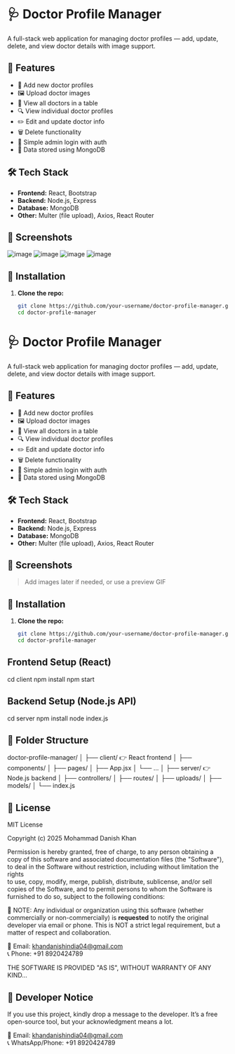# 🩺 Doctor Profile Manager

A full-stack web application for managing doctor profiles — add, update, delete, and view doctor details with image support.

## 🚀 Features

- 📝 Add new doctor profiles
- 🖼 Upload doctor images
- 📃 View all doctors in a table
- 🔍 View individual doctor profiles
- ✏️ Edit and update doctor info
- 🗑️ Delete functionality
- 🔐 Simple admin login with auth
- 💾 Data stored using MongoDB

## 🛠️ Tech Stack

- **Frontend:** React, Bootstrap
- **Backend:** Node.js, Express
- **Database:** MongoDB
- **Other:** Multer (file upload), Axios, React Router

## 📸 Screenshots
![image](https://github.com/user-attachments/assets/f67b0666-1445-483a-9961-d07751679bf9)
![image](https://github.com/user-attachments/assets/78e53f7c-466d-4422-ad2e-d9d407c7a357)
![image](https://github.com/user-attachments/assets/9c3dcb86-3aa1-4a1c-ab24-6a5230409914)
![image](https://github.com/user-attachments/assets/57d19cf8-350c-46dc-9bc8-bba80d403401)


## 🔧 Installation

1. **Clone the repo:**
   ```bash
   git clone https://github.com/your-username/doctor-profile-manager.git
   cd doctor-profile-manager

# 🩺 Doctor Profile Manager

A full-stack web application for managing doctor profiles — add, update, delete, and view doctor details with image support.

## 🚀 Features

- 📝 Add new doctor profiles
- 🖼 Upload doctor images
- 📃 View all doctors in a table
- 🔍 View individual doctor profiles
- ✏️ Edit and update doctor info
- 🗑️ Delete functionality
- 🔐 Simple admin login with auth
- 💾 Data stored using MongoDB

## 🛠️ Tech Stack

- **Frontend:** React, Bootstrap
- **Backend:** Node.js, Express
- **Database:** MongoDB
- **Other:** Multer (file upload), Axios, React Router

## 📸 Screenshots

> Add images later if needed, or use a preview GIF

## 🔧 Installation

1. **Clone the repo:**
   ```bash
   git clone https://github.com/your-username/doctor-profile-manager.git
   cd doctor-profile-manager


## Frontend Setup (React)
cd client
npm install
npm start

## Backend Setup (Node.js API)
cd server
npm install
node index.js

## 📁 Folder Structure
doctor-profile-manager/
│
├── client/        👉 React frontend
│   ├── components/
│   ├── pages/
│   ├── App.jsx
│   └── ...
│
├── server/        👉 Node.js backend
│   ├── controllers/
│   ├── routes/
│   ├── uploads/
│   ├── models/
│   └── index.js

## 📄 License

MIT License

Copyright (c) 2025 Mohammad Danish Khan

Permission is hereby granted, free of charge, to any person obtaining a copy
of this software and associated documentation files (the "Software"), to deal
in the Software without restriction, including without limitation the rights  
to use, copy, modify, merge, publish, distribute, sublicense, and/or sell  
copies of the Software, and to permit persons to whom the Software is  
furnished to do so, subject to the following conditions:

🛑 NOTE:
Any individual or organization using this software (whether commercially or non-commercially) is **requested** to notify the original developer via email or phone. This is NOT a strict legal requirement, but a matter of respect and collaboration.

📧 Email: khandanishindia04@gmail.com  
📞 Phone: +91 8920424789

THE SOFTWARE IS PROVIDED "AS IS", WITHOUT WARRANTY OF ANY KIND...


## 🙏 Developer Notice
If you use this project, kindly drop a message to the developer. It’s a free open-source tool, but your acknowledgment means a lot.

📧 Email: khandanishindia04@gmail.com  
📞 WhatsApp/Phone: +91 8920424789
